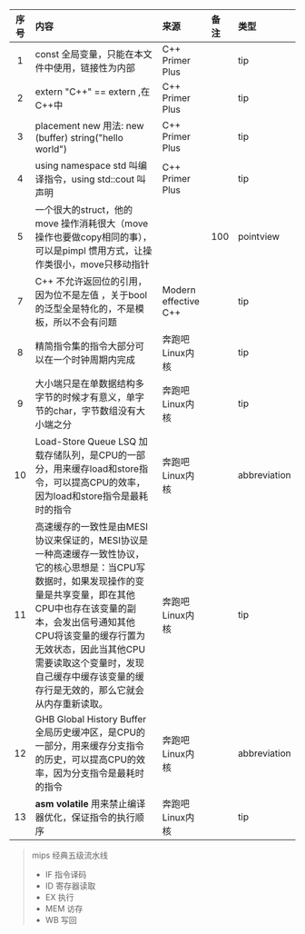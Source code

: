 | 序号 | 内容                                                                                     | 来源                   | 备注  | 类型           |
|:--:|:---------------------------------------------------------------------------------------|:---------------------|:----|:-------------|
| 1  | const 全局变量，只能在本文件中使用，链接性为内部                                                            | C++ Primer Plus      |     | tip          |
| 2  | extern "C++" == extern ,在C++中                                                          | C++ Primer Plus      |     | tip          |
| 3  | placement new 用法: new (buffer) string("hello world")                                   | C++ Primer Plus      |     | tip          |
| 4  | using namespace std 叫编译指令，using std::cout 叫声明                                          | C++ Primer Plus      |     | tip          |
| 5  | 一个很大的struct，他的move 操作消耗很大（move操作也要做copy相同的事），可以是pimpl 惯用方式，让操作类很小，move只移动指针            |                      | 100 | pointview    | 
| 7  | C++ 不允许返回位的引用，因为位不是左值 ，关于bool的泛型全是特化的，不是模板，所以不会有问题                                     | Modern effective C++ |     | tip          |
| 8  | 精简指令集的指令大部分可以在一个时钟周期内完成                                                                | 奔跑吧Linux内核           |     | tip          |
| 9  | 大小端只是在单数据结构多字节的时候才有意义，单字节的char，字节数组没有大小端之分                                             | 奔跑吧Linux内核           |     | tip          |
| 10 | Load-Store Queue LSQ 加载存储队列，是CPU的一部分，用来缓存load和store指令，可以提高CPU的效率，因为load和store指令是最耗时的指令 | 奔跑吧Linux内核           |     | abbreviation |
|11| 高速缓存的一致性是由MESI协议来保证的，MESI协议是一种高速缓存一致性协议，它的核心思想是：当CPU写数据时，如果发现操作的变量是共享变量，即在其他CPU中也存在该变量的副本，会发出信号通知其他CPU将该变量的缓存行置为无效状态，因此当其他CPU需要读取这个变量时，发现自己缓存中缓存该变量的缓存行是无效的，那么它就会从内存重新读取。| 奔跑吧Linux内核 | | tip |
|12| GHB Global History Buffer 全局历史缓冲区，是CPU的一部分，用来缓存分支指令的历史，可以提高CPU的效率，因为分支指令是最耗时的指令 | 奔跑吧Linux内核 | | abbreviation |
|13| __asm__ __volatile__ 用来禁止编译器优化，保证指令的执行顺序 | 奔跑吧Linux内核 | | tip |

> mips 经典五级流水线
> - IF 指令译码
> - ID 寄存器读取
> - EX 执行
> - MEM 访存
> - WB 写回

